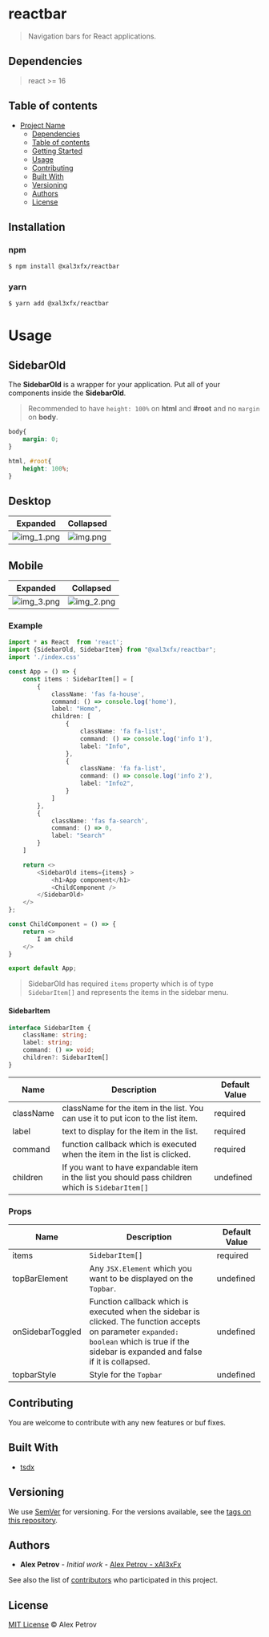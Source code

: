 # reactbar

> Navigation bars for React applications.

## Dependencies
> react >= 16

## Table of contents

- [Project Name](#project-name)
    - [Dependencies](#dependencies)
    - [Table of contents](#table-of-contents)
    - [Getting Started](#getting-started)
    - [Usage](#usage)
    - [Contributing](#contributing)
    - [Built With](#built-with)
    - [Versioning](#versioning)
    - [Authors](#authors)
    - [License](#license)

## Installation

### npm
```sh
$ npm install @xal3xfx/reactbar
```

### yarn

```sh
$ yarn add @xal3xfx/reactbar
```

# Usage

## SidebarOld

The **SidebarOld** is a wrapper for your application. Put all of your components inside the **SidebarOld**.

> Recommended to have `height: 100%` on **html** and **#root** and no `margin` on **body**.
```css
body{
    margin: 0;
}

html, #root{
    height: 100%;
}
```

## Desktop
| Expanded                                                                         | Collapsed        |
|----------------------------------------------------------------------------------|------------------|
| ![img_1.png](https://github.com/xAl3xFx/reactbar/blob/master/img_1.png?raw=true) | ![img.png](https://github.com/xAl3xFx/reactbar/blob/master/img.png?raw=true)     |

## Mobile
| Expanded                                                                         | Collapsed                                                                        |
|----------------------------------------------------------------------------------|----------------------------------------------------------------------------------|
| ![img_3.png](https://github.com/xAl3xFx/reactbar/blob/master/img_3.png?raw=true) | ![img_2.png](https://github.com/xAl3xFx/reactbar/blob/master/img_2.png?raw=true) |


### Example

```typescript jsx
import * as React  from 'react';
import {SidebarOld, SidebarItem} from "@xal3xfx/reactbar";
import './index.css'

const App = () => {
    const items : SidebarItem[] = [
        {
            className: 'fas fa-house',
            command: () => console.log('home'),
            label: "Home",
            children: [
                {
                    className: 'fa fa-list',
                    command: () => console.log('info 1'),
                    label: "Info",
                },
                {
                    className: 'fa fa-list',
                    command: () => console.log('info 2'),
                    label: "Info2",
                }
            ]
        },
        {
            className: 'fas fa-search',
            command: () => 0,
            label: "Search"
        }
    ]

    return <>
        <SidebarOld items={items} >
            <h1>App component</h1>
            <ChildComponent />
        </SidebarOld>
    </>
};

const ChildComponent = () => {
    return <>
        I am child
    </>
}

export default App;
```

> SidebarOld has required `items` property which is of type `SidebarItem[]` and represents the items in the sidebar menu.

#### SidebarItem
```typescript
interface SidebarItem {
    className: string;
    label: string;
    command: () => void;
    children?: SidebarItem[]
}
```

| Name       | Description                                                                                       | Default Value |
|------------|---------------------------------------------------------------------------------------------------|---------------|
| className  | className for the item in the list. You can use it to put icon to the list item.                  | required      |
| label      | text to display for the item in the list.                                                         | required      |
| command    | function callback which is executed when the item in the list is clicked.                         | required      |
| children   | If you want to have expandable item in the list you should pass children which is `SidebarItem[]` | undefined     | 


### Props
| Name                  | Description                                                                                                                                                                                   | Default Value |
|-----------------------|-----------------------------------------------------------------------------------------------------------------------------------------------------------------------------------------------|---------------|
| items                 | `SidebarItem[]`                                                                                                                                                                               | required      |
| topBarElement         | Any `JSX.Element` which you want to be displayed on the `Topbar`.                                                                                                                             | undefined     |
| onSidebarToggled      | Function callback which is executed when the sidebar is clicked. The function accepts on parameter `expanded: boolean` which is true if the sidebar is expanded and false if it is collapsed. | undefined     |
| topbarStyle           | Style for the `Topbar`                                                                                                                                                                        | undefined     |

## Contributing

You are welcome to contribute with any new features or buf fixes.

## Built With

* [tsdx](https://tsdx.io/)

## Versioning

We use [SemVer](http://semver.org/) for versioning. For the versions available, see the [tags on this repository](https://github.com/your/project/tags).

## Authors

* **Alex Petrov** - *Initial work* - [Alex Petrov - xAl3xFx](https://github.com/xAl3xFx)

See also the list of [contributors](https://github.com/xAl3xFx/reactbar/contributors) who participated in this project.

## License

[MIT License](https://andreasonny.mit-license.org/2019) © Alex Petrov
